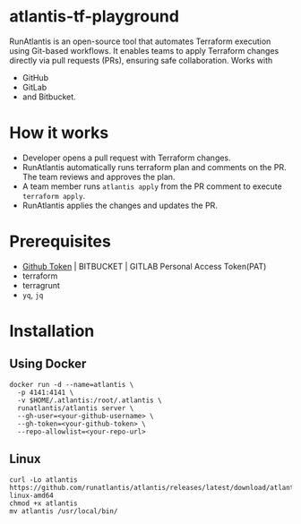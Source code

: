 # atlantis-tf-playground
RunAtlantis is an open-source tool that automates Terraform execution using Git-based workflows. It enables teams to apply Terraform changes directly via pull requests (PRs), ensuring safe collaboration.
Works with 
* GitHub
* GitLab
* and Bitbucket.

# How it works
* Developer opens a pull request with Terraform changes.
* RunAtlantis automatically runs terraform plan and comments on the PR.
The team reviews and approves the plan.
* A team member runs `atlantis apply` from the PR comment to execute `terraform apply`.
* RunAtlantis applies the changes and updates the PR.

# Prerequisites
* [Github Token](./how-to-create-github-token.md) | BITBUCKET | GITLAB Personal Access Token(PAT)
* terraform
* terragrunt
* `yq`, `jq`

# Installation
## Using Docker
```
docker run -d --name=atlantis \
  -p 4141:4141 \
  -v $HOME/.atlantis:/root/.atlantis \
  runatlantis/atlantis server \
  --gh-user=<your-github-username> \
  --gh-token=<your-github-token> \
  --repo-allowlist=<your-repo-url>
```
## Linux 
```
curl -Lo atlantis https://github.com/runatlantis/atlantis/releases/latest/download/atlantis-linux-amd64
chmod +x atlantis
mv atlantis /usr/local/bin/
```
